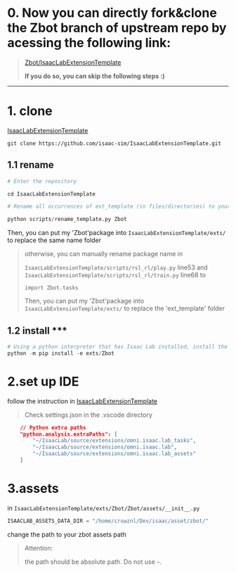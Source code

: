 # 0. Now you can directly fork&clone the Zbot branch of upstream repo by acessing the following link:
>[Zbot/IsaacLabExtensionTemplate](https://github.com/crowznl/IsaacLabExtensionTemplate)
>
>**If you do so, you can skip the following steps :)**
---

# 1. clone
[IsaacLabExtensionTemplate](https://github.com/isaac-sim/IsaacLabExtensionTemplate)

```
git clone https://github.com/isaac-sim/IsaacLabExtensionTemplate.git
```

## 1.1 rename
```python
# Enter the repository

cd IsaacLabExtensionTemplate

# Rename all occurrences of ext_template (in files/directories) to your_fancy_extension_name (Zbot for example)

python scripts/rename_template.py Zbot
```
Then, you can put my 'Zbot'package into `IsaacLabExtensionTemplate/exts/` to replace the same name folder

>otherwise, you can manually rename package name in 
>
>`IsaacLabExtensionTemplate/scripts/rsl_rl/play.py` line53 and `IsaacLabExtensionTemplate/scripts/rsl_rl/train.py` line68 to
>
>`import Zbot.tasks`
>
>Then, you can put my 'Zbot'package into `IsaacLabExtensionTemplate/exts/` to replace the 'ext_template' folder

## 1.2 install ***
```python
# Using a python interpreter that has Isaac Lab installed, install the library
python -m pip install -e exts/Zbot
```
# 2.set up IDE 
follow the instruction in [IsaacLabExtensionTemplate](https://github.com/isaac-sim/IsaacLabExtensionTemplate)

>Check settings.json in the .vscode directory

```json
    // Python extra paths
    "python.analysis.extraPaths": [
        "~/IsaacLab/source/extensions/omni.isaac.lab_tasks",
        "~/IsaacLab/source/extensions/omni.isaac.lab",
        "~/IsaacLab/source/extensions/omni.isaac.lab_assets"
    ]
```

# 3.assets
in `IsaacLabExtensionTemplate/exts/Zbot/Zbot/assets/__init__.py`
```python
ISAACLAB_ASSETS_DATA_DIR = "/home/crowznl/Dev/isaac/asset/zbot/"
```
change the path to your zbot assets path
>Attention: 
>
>the path should be absolute path. Do not use `~`.

